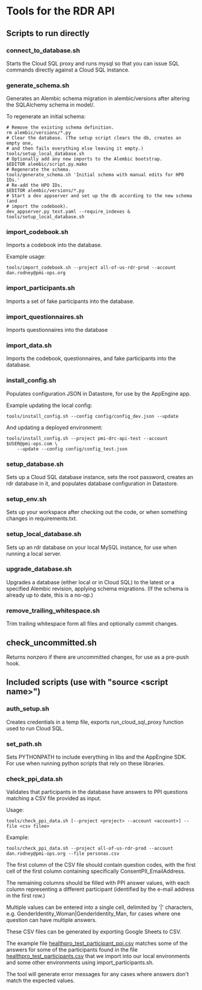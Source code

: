 # Tools for the RDR API

## Scripts to run directly

### connect_to_database.sh

Starts the Cloud SQL proxy and runs mysql so that you can issue SQL commands directly against
a Cloud SQL instance.

### generate_schema.sh

Generates an Alembic schema migration in alembic/versions after altering the
SQLAlchemy schema in model/.

To regenerate an initial schema:

```
# Remove the existing schema definition.
rm alembic/versions/*.py
# Clear the database. (The setup script clears the db, creates an empty one,
# and then fails everything else leaving it empty.)
tools/setup_local_database.sh
# Optionally add any new imports to the Alembic bootstrap.
$EDITOR alembic/script.py.mako
# Regenerate the schema.
tools/generate_schema.sh 'Initial schema with manual edits for HPO IDs.'
# Re-add the HPO IDs.
$EDITOR alembic/versions/*.py
# Start a dev appserver and set up the db according to the new schema (and
# import the codebook).
dev_appserver.py test.yaml --require_indexes &
tools/setup_local_database.sh
```

### import_codebook.sh

Imports a codebook into the database.

Example usage:

```
tools/import_codebook.sh --project all-of-us-rdr-prod --account dan.rodney@pmi-ops.org
```

### import_participants.sh

Imports a set of fake participants into the database.

### import_questionnaires.sh

Imports questionnaires into the database

### import_data.sh

Imports the codebook, questionnaires, and fake participants into the database.

### install_config.sh

Populates configuration JSON in Datastore, for use by the AppEngine app.

Example updating the local config:

```
tools/install_config.sh --config config/config_dev.json --update
```

And updating a deployed environment:

```
tools/install_config.sh --project pmi-drc-api-test --account $USER@pmi-ops.com \
    --update --config config/config_test.json
```

### setup_database.sh

Sets up a Cloud SQL database instance, sets the root password, creates an rdr database in
it, and populates database configuration in Datastore.

### setup_env.sh

Sets up your workspace after checking out the code, or when something changes in
requirements.txt.

### setup_local_database.sh

Sets up an rdr database on your local MySQL instance, for use when running a local
server.

### upgrade_database.sh

Upgrades a database (either local or in Cloud SQL) to the latest or a specified Alembic revision,
applying schema migrations. (If the schema is already up to date, this is a no-op.)

### remove_trailing_whitespace.sh

Trim trailing whitespace form all files and optionally commit changes.

## check_uncommitted.sh

Returns nonzero if there are uncommitted changes, for use as a pre-push hook.

## Included scripts (use with "source &lt;script name&gt;")

### auth_setup.sh

Creates credentials in a temp file, exports run_cloud_sql_proxy function used to run Cloud SQL.

### set_path.sh

Sets PYTHONPATH to include everything in libs and the AppEngine SDK. For use when running python
scripts that rely on these libraries.

### check_ppi_data.sh

Validates that participants in the database have answers to PPI questions
matching a CSV file provided as input.

Usage:

```
tools/check_ppi_data.sh [--project <project> --account <account>] --file <csv filee>
```

Example:

```
tools/check_ppi_data.sh --project all-of-us-rdr-prod --account dan.rodney@pmi-ops.org --file personas.csv
```

The first column of the CSV file should contain question codes, with the first
cell of the first column containing specifically ConsentPII_EmailAddress.

The remaining columns should be filled with PPI answer values, with each
column representing a different participant (identified by the e-mail address
in the first row.)

Multiple values can be entered into a single cell, delimited by '|' characters, e.g. GenderIdentity_Woman|GenderIdentity_Man, for cases where one question can have multiple answers.

These CSV files can be generated by exporting Google Sheets to CSV.

The example file [healthpro_test_participant_ppi.csv](../test/test-data/healthpro_test_participant_ppi.csv)
matches some of the answers for some of the participants found in the file
[healthpro_test_participants.csv](../test/test-data/healthpro_test_participants.csv)
that we import into our local environments and some other environments using import_participants.sh.

The tool will generate error messages for any cases where answers don't match
the expected values.



